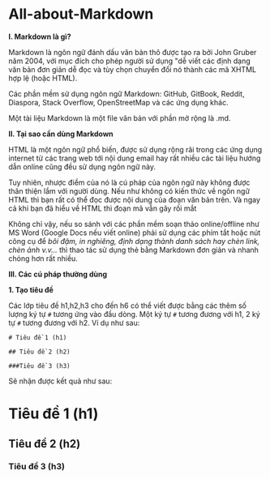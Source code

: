 # All-about-Markdown
**I. Markdown là gì?**

  Markdown là ngôn ngữ đánh dấu văn bản thô được tạo ra bởi John Gruber năm 2004, với mục đích cho phép người sử dụng "dễ viết các định dạng văn bản đơn giản dễ đọc và tùy chọn chuyển đổi nó thành các mã XHTML hợp lệ (hoặc HTML). 

  Các phần mềm sử dụng ngôn ngữ Markdown: GitHub, GitBook, Reddit, Diaspora, Stack Overflow, OpenStreetMap và các ứng dụng khác. 

  Một tài liệu Markdown là một file văn bản với phần mở rộng là .md.

**II. Tại sao cần dùng Markdown**
  
  HTML là một ngôn ngữ phổ biến, được sử dụng rộng rãi trong các ứng dụng internet từ các trang web tới nội dung email hay rất nhiều các tài liệu hướng dẫn online cũng đều sử dụng ngôn ngữ này. 
  
  Tuy nhiên, nhược điểm của nó là cú pháp của ngôn ngữ này không được thân thiện lắm với người dùng. Nếu như không có kiến thức về ngôn ngữ HTML thì bạn rất có thể đọc được nội dung của đoạn văn bản trên. Và ngay cả khi bạn đã hiểu về HTML thì đoạn mã vẫn gây rối mắt
  
 Không chỉ vậy, nếu so sánh với các phần mềm soạn thảo online/offline như MS Word (Google Docs nếu viết online) phải sử dụng các phím tắt hoặc nút công cụ để _bôi đậm, in nghiêng, định dạng thành danh sách hay chèn link, chèn ảnh v.v..._ thì thao tác sử dụng thẻ bằng Markdown đơn giản và nhanh chóng hơn rất nhiều.

**III. Các cú pháp thường dùng**
 
 **1. Tạo tiêu đề**
    
   Các lớp tiêu đề h1,h2,h3 cho đến h6 có thể viết được bằng các thêm số lượng ký tự `#` tương ứng vào đầu dòng. Một ký tự `#` tương đương với h1, 2 ký tự `#` tương đương với h2. Ví dụ như sau:
   
  `# Tiêu đề 1 (h1)`
  
  `## Tiêu đề 2 (h2)`
  
  `###Tiêu đề 3 (h3)`
  
  Sẽ nhận được kết quả như sau:
  
  # Tiêu đề 1 (h1)
  
  ## Tiêu đề 2 (h2)
  
  ### Tiêu đề 3 (h3)
  
  
